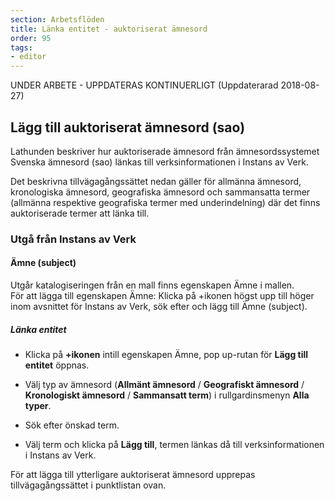 ```yaml
---
section: Arbetsflöden
title: Länka entitet - auktoriserat ämnesord
order: 95
tags:
- editor
---
```


UNDER ARBETE - UPPDATERAS KONTINUERLIGT (Uppdaterarad 2018-08-27)

## Lägg till auktoriserat ämnesord (sao)

Lathunden beskriver hur auktoriserade ämnesord från ämnesordssystemet Svenska ämnesord (sao) länkas till verksinformationen i Instans av Verk. 

Det beskrivna tillvägagångssättet nedan gäller för allmänna ämnesord, kronologiska ämnesord, geografiska ämnesord och sammansatta termer (allmänna respektive geografiska termer med underindelning) där det finns auktoriserade termer att länka till. 

### Utgå från Instans av Verk

#### Ämne (subject)
Utgår katalogiseringen från en mall finns egenskapen Ämne i mallen. 
<br/>För att lägga till egenskapen Ämne: Klicka på +ikonen högst upp till höger inom avsnittet för Instans av Verk, sök efter och lägg till Ämne (subject).

##### Länka entitet

* Klicka på **+ikonen** intill egenskapen Ämne, pop up-rutan för **Lägg till entitet** öppnas.

* Välj typ av ämnesord (**Allmänt ämnesord** / **Geografiskt ämnesord** / **Kronologiskt ämnesord** / **Sammansatt term**) i rullgardinsmenyn **Alla typer**.

* Sök efter önskad term.

* Välj term och klicka på **Lägg till**, termen länkas då till verksinformationen i Instans av Verk.

För att lägga till ytterligare auktoriserat ämnesord upprepas tillvägagångssättet i punktlistan ovan.
